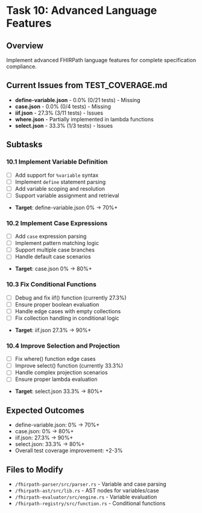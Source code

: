 # Task 10: Advanced Language Features

## Overview
Implement advanced FHIRPath language features for complete specification compliance.

## Current Issues from TEST_COVERAGE.md
- **define-variable.json** - 0.0% (0/21 tests) - Missing
- **case.json** - 0.0% (0/4 tests) - Missing
- **iif.json** - 27.3% (3/11 tests) - Issues
- **where.json** - Partially implemented in lambda functions
- **select.json** - 33.3% (1/3 tests) - Issues

## Subtasks

### 10.1 Implement Variable Definition
- [ ] Add support for `%variable` syntax
- [ ] Implement `define` statement parsing
- [ ] Add variable scoping and resolution
- [ ] Support variable assignment and retrieval
- **Target**: define-variable.json 0% → 70%+

### 10.2 Implement Case Expressions
- [ ] Add `case` expression parsing
- [ ] Implement pattern matching logic
- [ ] Support multiple case branches
- [ ] Handle default case scenarios
- **Target**: case.json 0% → 80%+

### 10.3 Fix Conditional Functions
- [ ] Debug and fix iif() function (currently 27.3%)
- [ ] Ensure proper boolean evaluation
- [ ] Handle edge cases with empty collections
- [ ] Fix collection handling in conditional logic
- **Target**: iif.json 27.3% → 90%+

### 10.4 Improve Selection and Projection
- [ ] Fix where() function edge cases
- [ ] Improve select() function (currently 33.3%)
- [ ] Handle complex projection scenarios
- [ ] Ensure proper lambda evaluation
- **Target**: select.json 33.3% → 80%+

## Expected Outcomes
- define-variable.json: 0% → 70%+
- case.json: 0% → 80%+
- iif.json: 27.3% → 90%+
- select.json: 33.3% → 80%+
- Overall test coverage improvement: +2-3%

## Files to Modify
- `/fhirpath-parser/src/parser.rs` - Variable and case parsing
- `/fhirpath-ast/src/lib.rs` - AST nodes for variables/case
- `/fhirpath-evaluator/src/engine.rs` - Variable evaluation
- `/fhirpath-registry/src/function.rs` - Conditional functions